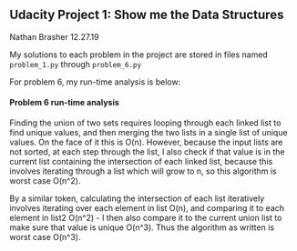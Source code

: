 ## Udacity Project 1: Show me the Data Structures
Nathan Brasher 12.27.19  

My solutions to each problem in the project are stored in files named `problem_1.py` through `problem_6.py`

For problem 6, my run-time analysis is below:

#### Problem 6 run-time analysis
Finding the union of two sets requires looping through each linked list to find unique values, and then merging the two lists in a single list of unique values. On the face of it this is O(n). However, because the input lists are not sorted, at each step through the list, I also check if that value is in the current list containing the intersection of each linked list, because this involves iterating through a list which will grow to n, so this algorithm is worst case O(n^2).

By a similar token, calculating the intersection of each list iteratively involves iterating over each element in list O(n), and comparing it to each element in list2 O(n^2) - I then also compare it to the current union list to make sure that value is unique O(n^3). Thus the algorithm as written is worst case O(n^3).

